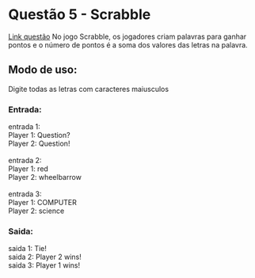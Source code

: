 # Questão 5 - Scrabble
[Link questão](https://cs50xemportugues.github.io/2024/exercicios/2/scrabble.html)
No jogo Scrabble, os jogadores criam palavras para ganhar pontos e o número de pontos é a soma dos valores das letras na palavra.
## Modo de uso:
Digite todas as letras com caracteres maiusculos
### Entrada:
entrada 1: 
  <br>Player 1: Question?
  <br>Player 2: Question!
<br><br>entrada 2:
<br>Player 1: red
<br>Player 2: wheelbarrow
<br><br>entrada 3:
<br> Player 1: COMPUTER
<br>Player 2: science

 
### Saida:
saida 1: Tie!
<br>saida 2: Player 2 wins!
<br>saida 3: Player 1 wins! 
